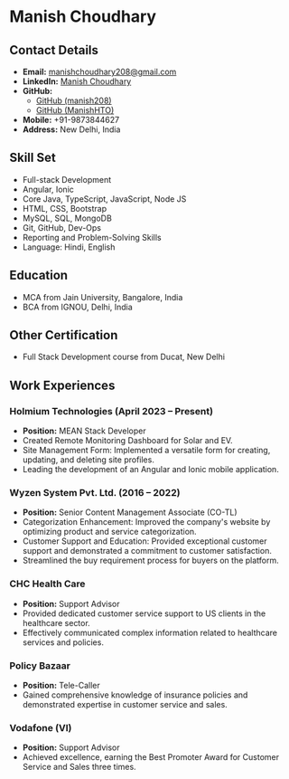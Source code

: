 # Manish Choudhary

## Contact Details
- **Email:** manishchoudhary208@gmail.com
- **LinkedIn:** [Manish Choudhary](https://www.linkedin.com/in/manish-choudhary-192877103/)
- **GitHub:**
  - [GitHub (manish208)](https://www.github.com/manish208)
  - [GitHub (ManishHTO)](https://www.github.com/ManishHTO)
- **Mobile:** +91-9873844627
- **Address:** New Delhi, India

## Skill Set
- Full-stack Development
- Angular, Ionic
- Core Java, TypeScript, JavaScript, Node JS
- HTML, CSS, Bootstrap
- MySQL, SQL, MongoDB
- Git, GitHub, Dev-Ops
- Reporting and Problem-Solving Skills
- Language: Hindi, English

## Education
- MCA from Jain University, Bangalore, India
- BCA from IGNOU, Delhi, India

## Other Certification
- Full Stack Development course from Ducat, New Delhi

## Work Experiences
### Holmium Technologies (April 2023 – Present)
- **Position:** MEAN Stack Developer
- Created Remote Monitoring Dashboard for Solar and EV.
- Site Management Form: Implemented a versatile form for creating, updating, and deleting site profiles.
- Leading the development of an Angular and Ionic mobile application.

### Wyzen System Pvt. Ltd. (2016 – 2022)
- **Position:** Senior Content Management Associate (CO-TL)
- Categorization Enhancement: Improved the company's website by optimizing product and service categorization.
- Customer Support and Education: Provided exceptional customer support and demonstrated a commitment to customer satisfaction.
- Streamlined the buy requirement process for buyers on the platform.

### CHC Health Care
- **Position:** Support Advisor
- Provided dedicated customer service support to US clients in the healthcare sector.
- Effectively communicated complex information related to healthcare services and policies.

### Policy Bazaar
- **Position:** Tele-Caller
- Gained comprehensive knowledge of insurance policies and demonstrated expertise in customer service and sales.

### Vodafone (VI)
- **Position:** Support Advisor
- Achieved excellence, earning the Best Promoter Award for Customer Service and Sales three times.
